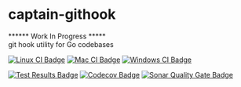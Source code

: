 # captain-githook
****** Work In Progress *****  
git hook utility for Go codebases  

[![Linux CI Badge][linux-ci-badge]][linux-ci-url]
[![Mac CI Badge][mac-ci-badge]][mac-ci-url]
[![Windows CI Badge][windows-ci-badge]][windows-ci-url]  

[![Test Results Badge][tests-badge]][sonar-tests-url]
[![Codecov Badge][codecov-badge]][codecov-url]
[![Sonar Quality Gate Badge][sonar-quality-gate-badge]][sonar-url]

 
[linux-ci-badge]: https://swellaby.visualstudio.com/OpenSource/_apis/build/status/captain-githook/captain-githook-PR-Linux?branchName=master&label=linux%20build
[linux-ci-url]: https://swellaby.visualstudio.com/OpenSource/_build/latest?definitionId=25
[mac-ci-badge]: https://swellaby.visualstudio.com/OpenSource/_apis/build/status/captain-githook/captain-githook-PR-Mac?branchName=master&label=mac%20build
[mac-ci-url]: https://swellaby.visualstudio.com/OpenSource/_build/latest?definitionId=26
[windows-ci-badge]: https://swellaby.visualstudio.com/OpenSource/_apis/build/status/captain-githook/captain-githook-PR-Windows?branchName=master&label=windows%20build
[windows-ci-url]: https://swellaby.visualstudio.com/OpenSource/_build/latest?definitionId=24
[codecov-badge]: https://img.shields.io/codecov/c/github/swellaby/captain-githook.svg
[codecov-url]: https://codecov.io/gh/swellaby/captain-githook
[tests-badge]: https://img.shields.io/appveyor/tests/swellaby/captain-githook.svg?label=unit%20tests
[sonar-quality-gate-badge]: https://sonarcloud.io/api/project_badges/measure?project=swellaby%3Acaptain-githook&metric=alert_status
[sonar-url]: https://sonarcloud.io/dashboard?id=swellaby%3Acaptain-githook
[sonar-tests-url]: https://sonarcloud.io/component_measures?id=swellaby%3Acaptain-githook&metric=tests